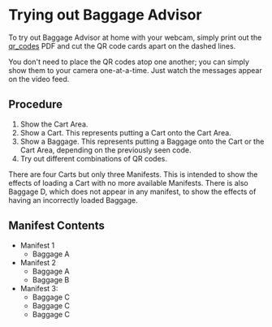 # Trying out Baggage Advisor
To try out Baggage Advisor at home with your webcam, simply print out the [qr_codes](qr_codes.pdf) PDF and cut the QR code cards apart on the dashed lines.

You don't need to place the QR codes atop one another; you can simply show them to your camera one-at-a-time. Just watch the messages appear on the video feed.

## Procedure
1. Show the Cart Area.
2. Show a Cart. This represents putting a Cart onto the Cart Area.
3. Show a Baggage. This represents putting a Baggage onto the Cart or the Cart Area, depending on the previously seen code.
4. Try out different combinations of QR codes.

There are four Carts but only three Manifests. This is intended to show the effects of loading a Cart with no more available Manifests. There is also Baggage D, which does not appear in any manifest, to show the effects of having an incorrectly loaded Baggage.

## Manifest Contents
* Manifest 1
    * Baggage A
* Manifest 2
    * Baggage A
    * Baggage B
* Manifest 3:
    * Baggage C
    * Baggage C
    * Baggage C
